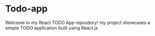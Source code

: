# Todo-app
Welcome to my  React TODO App repository! my project showcases a simple  TODO application built using React.js
